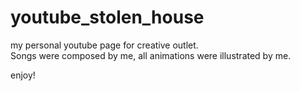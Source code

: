 # youtube_stolen_house

my personal youtube page for creative outlet.  
Songs were composed by me, all animations were illustrated by me.

enjoy!

